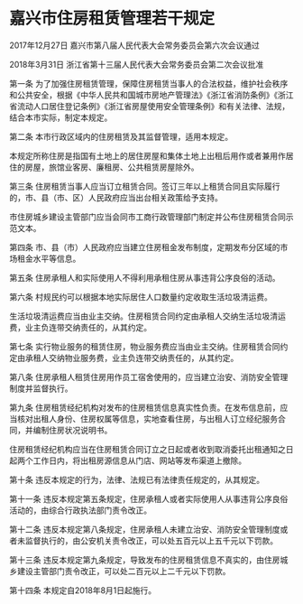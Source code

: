 # 嘉兴市住房租赁管理若干规定

2017年12月27日 嘉兴市第八届人民代表大会常务委员会第六次会议通过

2018年3月31日 浙江省第十三届人民代表大会常务委员会第二次会议批准



第一条 为了加强住房租赁管理，保障住房租赁当事人的合法权益，维护社会秩序和公共安全，根据《中华人民共和国城市房地产管理法》《浙江省消防条例》《浙江省流动人口居住登记条例》《浙江省房屋使用安全管理条例》和有关法律、法规，结合本市实际，制定本规定。

第二条 本市行政区域内的住房租赁及其监督管理，适用本规定。

本规定所称住房是指国有土地上的居住房屋和集体土地上出租后用作或者兼用作居住的房屋，旅馆业客房、廉租房、公共租赁房屋除外。

第三条 住房租赁当事人应当订立租赁合同。签订三年以上租赁合同且实际履行的，市、县（市、区）人民政府应当出台相关政策给予支持。

市住房城乡建设主管部门应当会同市工商行政管理部门制定并公布住房租赁合同示范文本。

第四条 市、县（市）人民政府应当建立住房租金发布制度，定期发布分区域的市场租金水平等信息。

第五条 住房承租人和实际使用人不得利用承租住房从事违背公序良俗的活动。

第六条 村规民约可以根据本地实际居住人口数量约定收取生活垃圾清运费。

生活垃圾清运费应当由业主交纳。住房租赁合同约定由承租人交纳生活垃圾清运费，业主负连带交纳责任的，从其约定。

第七条 实行物业服务的租赁住房，物业服务费应当由业主交纳。住房租赁合同约定由承租人交纳物业服务费，业主负连带交纳责任的，从其约定。

第八条 住房承租人租赁住房用作员工宿舍使用的，应当建立治安、消防安全管理制度并监督执行。

第九条 住房租赁经纪机构对发布的住房租赁信息真实性负责。在发布信息前，应当核对出租人身份、住房权属等信息，实地查看住房，与出租人订立经纪服务合同，并编制住房状况说明书。

住房租赁经纪机构应当在住房租赁合同订立之日起或者收到取消委托出租通知之日起两个工作日内，将出租房源信息从门店、网站等发布渠道上撤除。

第十条 违反本规定的行为，法律、法规已有法律责任规定的，从其规定。

第十一条 违反本规定第五条规定，住房承租人或者实际使用人从事违背公序良俗活动的，由综合行政执法部门责令改正。

第十二条 违反本规定第八条规定，住房承租人未建立治安、消防安全管理制度或者未监督执行的，由公安机关责令改正，可以处五百元以上五千元以下罚款。

第十三条 违反本规定第九条规定，导致发布的住房租赁信息不真实的，由住房城乡建设主管部门责令改正，可以处二百元以上二千元以下罚款。

第十四条 本规定自2018年8月1日起施行。